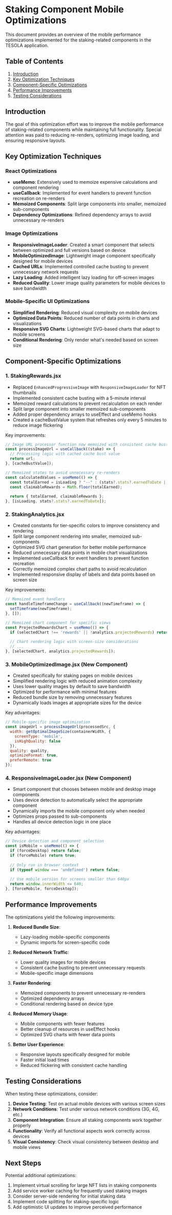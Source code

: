 # Staking Component Mobile Optimizations

This document provides an overview of the mobile performance optimizations implemented for the staking-related components in the TESOLA application.

## Table of Contents

1. [Introduction](#introduction)
2. [Key Optimization Techniques](#key-optimization-techniques)
3. [Component-Specific Optimizations](#component-specific-optimizations)
4. [Performance Improvements](#performance-improvements)
5. [Testing Considerations](#testing-considerations)

## Introduction

The goal of this optimization effort was to improve the mobile performance of staking-related components while maintaining full functionality. Special attention was paid to reducing re-renders, optimizing image loading, and ensuring responsive layouts.

## Key Optimization Techniques

### React Optimizations
- **useMemo**: Extensively used to memoize expensive calculations and component rendering
- **useCallback**: Implemented for event handlers to prevent function recreation on re-renders
- **Memoized Components**: Split large components into smaller, memoized sub-components
- **Dependency Optimizations**: Refined dependency arrays to avoid unnecessary re-renders

### Image Optimizations
- **ResponsiveImageLoader**: Created a smart component that selects between optimized and full versions based on device
- **MobileOptimizedImage**: Lightweight image component specifically designed for mobile devices
- **Cached URLs**: Implemented controlled cache busting to prevent unnecessary network requests
- **Lazy Loading**: Added intelligent lazy loading for off-screen images
- **Reduced Quality**: Lower image quality parameters for mobile devices to save bandwidth

### Mobile-Specific UI Optimizations
- **Simplified Rendering**: Reduced visual complexity on mobile devices
- **Optimized Data Points**: Reduced number of data points in charts and visualizations
- **Responsive SVG Charts**: Lightweight SVG-based charts that adapt to mobile screens
- **Conditional Rendering**: Only render what's needed based on screen size

## Component-Specific Optimizations

### 1. StakingRewards.jsx
- Replaced `EnhancedProgressiveImage` with `ResponsiveImageLoader` for NFT thumbnails
- Implemented consistent cache busting with a 5-minute interval
- Memoized reward calculations to prevent recalculation on each render
- Split large component into smaller memoized sub-components
- Added proper dependency arrays to useEffect and useMemo hooks
- Created a cacheBustValue system that refreshes only every 5 minutes to reduce image flickering

Key improvements:
```jsx
// Image URL processor function now memoized with consistent cache busting
const processImageUrl = useCallback((stake) => {
  // Processing logic with cached cache bust value
  return url;
}, [cacheBustValue]);

// Memoized states to avoid unnecessary re-renders
const calculatedValues = useMemo(() => {
  const totalEarned = isLoading ? "--" : (stats?.stats?.earnedToDate || 0);
  const claimableRewards = Math.floor(totalEarned);
  
  return { totalEarned, claimableRewards };
}, [isLoading, stats?.stats?.earnedToDate]);
```

### 2. StakingAnalytics.jsx
- Created constants for tier-specific colors to improve consistency and rendering
- Split large component rendering into smaller, memoized sub-components
- Optimized SVG chart generation for better mobile performance
- Reduced unnecessary data points in mobile chart visualizations
- Implemented useCallback for event handlers to prevent function recreation
- Correctly memoized complex chart paths to avoid recalculation
- Implemented responsive display of labels and data points based on screen size

Key improvements:
```jsx
// Memoized event handlers
const handleTimeframeChange = useCallback((newTimeframe) => {
  setTimeframe(newTimeframe);
}, []);

// Memoized chart component for specific views
const ProjectedRewardsChart = useMemo(() => {
  if (selectedChart !== 'rewards' || !analytics.projectedRewards) return null;
  
  // Chart rendering logic with screen-size considerations
  // ...
}, [selectedChart, analytics.projectedRewards]);
```

### 3. MobileOptimizedImage.jsx (New Component)
- Created specifically for staking pages on mobile devices
- Simplified rendering logic with reduced animation complexity
- Uses lower quality images by default to save bandwidth
- Optimized for performance with minimal features
- Reduced bundle size by removing unnecessary features
- Dynamically loads images at appropriate sizes for the device

Key advantages:
```jsx
// Mobile-specific image optimization
const imageUrl = processImageUrl(processedSrc, { 
  width: getOptimalImageSize(containerWidth, { 
    screenType: 'mobile',
    isHighQuality: false
  }),
  quality: quality,
  optimizeFormat: true,
  preferRemote: true
});
```

### 4. ResponsiveImageLoader.jsx (New Component)
- Smart component that chooses between mobile and desktop image components
- Uses device detection to automatically select the appropriate component
- Dynamically imports the mobile component only when needed
- Optimizes props passed to sub-components
- Handles all device detection logic in one place

Key advantages:
```jsx
// Device detection and component selection
const isMobile = useMemo(() => {
  if (forceDesktop) return false;
  if (forceMobile) return true;
  
  // Only run in browser context
  if (typeof window === 'undefined') return false;
  
  // Use mobile version for screens smaller than 640px
  return window.innerWidth <= 640;
}, [forceMobile, forceDesktop]);
```

## Performance Improvements

The optimizations yield the following improvements:

1. **Reduced Bundle Size**:
   - Lazy-loading mobile-specific components
   - Dynamic imports for screen-specific code

2. **Reduced Network Traffic**:
   - Lower quality images for mobile devices
   - Consistent cache busting to prevent unnecessary requests
   - Mobile-specific image dimensions

3. **Faster Rendering**:
   - Memoized components to prevent unnecessary re-renders
   - Optimized dependency arrays
   - Conditional rendering based on device type

4. **Reduced Memory Usage**:
   - Mobile components with fewer features
   - Better cleanup of resources in useEffect hooks
   - Optimized SVG charts with fewer data points

5. **Better User Experience**:
   - Responsive layouts specifically designed for mobile
   - Faster initial load times
   - Reduced flickering with consistent cache handling

## Testing Considerations

When testing these optimizations, consider:

1. **Device Testing**: Test on actual mobile devices with various screen sizes
2. **Network Conditions**: Test under various network conditions (3G, 4G, etc.)
3. **Component Integration**: Ensure all staking components work together properly
4. **Functionality**: Verify all functional aspects work correctly across devices
5. **Visual Consistency**: Check visual consistency between desktop and mobile views

## Next Steps

Potential additional optimizations:

1. Implement virtual scrolling for large NFT lists in staking components
2. Add service worker caching for frequently used staking images
3. Consider server-side rendering for initial staking data
4. Implement code splitting for staking-specific logic
5. Add optimistic UI updates to improve perceived performance